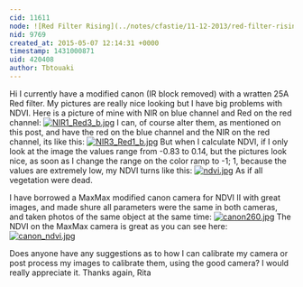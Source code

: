 ```yaml
---
cid: 11611
node: ![Red Filter Rising](../notes/cfastie/11-12-2013/red-filter-rising)
nid: 9769
created_at: 2015-05-07 12:14:31 +0000
timestamp: 1431000871
uid: 420408
author: Tbtouaki
---
```


Hi
I currently have a modified canon (IR block removed) with a wratten 25A Red filter.
My pictures are really nice looking but I have big problems with NDVI.
Here is a picture of mine with NIR on blue channel and Red on the red channel:
[![NIR1_Red3_b.jpg](https://i.publiclab.org/system/images/photos/000/009/829/medium/NIR1_Red3_b.jpg)](https://i.publiclab.org/system/images/photos/000/009/829/original/NIR1_Red3_b.jpg)
I can, of course alter them, as mentioned on this post, and have the red on the blue channel and the NIR on the red channel, its like this:
[![NIR3_Red1_b.jpg](https://i.publiclab.org/system/images/photos/000/009/830/medium/NIR3_Red1_b.jpg)](https://i.publiclab.org/system/images/photos/000/009/830/original/NIR3_Red1_b.jpg)
But when I calculate NDVI, if I only look at the image the values range from -0.83 to 0.14, but the pictures look nice, as soon as I change the range on the color ramp to -1; 1, because the values are extremely low, my NDVI turns like this:
[![ndvi.jpg](https://i.publiclab.org/system/images/photos/000/009/831/medium/ndvi.jpg)](https://i.publiclab.org/system/images/photos/000/009/831/original/ndvi.jpg)
As if all vegetation were dead.

I have borrowed a MaxMax modified canon camera for NDVI II with great images, and made shure all parameters were the same in both cameras, and taken photos of the same object at the same time:
[![canon260.jpg](https://i.publiclab.org/system/images/photos/000/009/832/medium/canon260.jpg)](https://i.publiclab.org/system/images/photos/000/009/832/original/canon260.jpg)
The NDVI on the MaxMax camera is great as you can see here:
[![canon_ndvi.jpg](https://i.publiclab.org/system/images/photos/000/009/833/medium/canon_ndvi.jpg)](https://i.publiclab.org/system/images/photos/000/009/833/original/canon_ndvi.jpg)

Does anyone have any suggestions as to how I can calibrate my camera or post process my images to calibrate them, using the good camera?
I would really appreciate it.
Thanks again,
Rita
